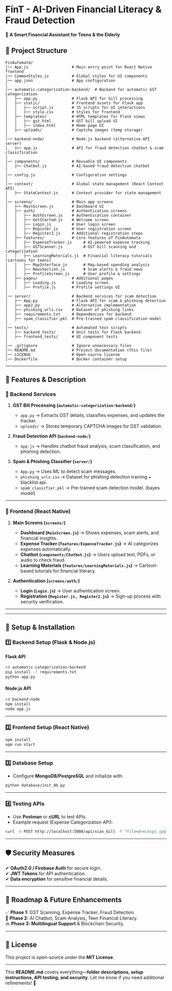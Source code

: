 

# **FinT - AI-Driven Financial Literacy & Fraud Detection**  
🚀 **A Smart Financial Assistant for Teens & the Elderly**  

## **📁 Project Structure**  

```
FinAutomata/
│── App.js                   # Main entry point for React Native frontend
│── CommonStyles.js          # Global styles for UI components
│── app.json                 # App configuration
│
│── automatic-categorization-backend/  # Backend for automatic GST categorization
│   ├── app.py               # Flask API for bill processing
│   ├── static/              # Frontend assets for Flask app
│   │   ├── script.js        # JS scripts for UI interactions
│   │   ├── style.css        # Styles for frontend
│   ├── templates/           # HTML templates for Flask views
│   │   ├── gst.html         # GST bill upload UI
│   │   ├── index.html       # Home page UI
│   ├── uploads/             # Captcha images (temp storage)
│
│── backend-node/            # Node.js backend (alternative API server)
│   ├── app.js               # API for fraud detection chatbot & scam classification
│
│── components/              # Reusable UI components
│   ├── Chatbot.js           # AI-based fraud detection chatbot
│
│── config.js                # Configuration settings
│
│── context/                 # Global state management (React Context API)
│   ├── StateContext.js      # Context provider for state management
│
│── screens/                 # Main app screens
│   ├── MainScreen.js        # Dashboard UI
│   ├── auth/                # Authentication screens
│   │   ├── AuthScreen.js    # Authentication container
│   │   ├── GetStarted.js    # Welcome screen
│   │   ├── Login.js         # User login screen
│   │   ├── Register.js      # User registration screen
│   │   ├── Register2.js     # Additional registration steps
│   ├── features/            # Core features of FinAutomata
│   │   ├── ExpenseTracker.js     # AI-powered expense tracking
│   │   ├── GSTScanner.js         # GST bill scanning and categorization
│   │   ├── LearningMaterials.js  # Financial literacy tutorials (cartoons for teens)
│   │   ├── MapInterface.js       # Map-based spending analysis
│   │   ├── NewsSection.js        # Scam alerts & fraud news
│   │   ├── ProfileScreen.js      # User profile & settings
│   ├── pages/               # Additional pages
│   │   ├── Loading.js       # Loading screen
│   │   ├── Profile.js       # Profile settings UI
│
│── server/                  # Backend services for scam detection
│   ├── App.py               # Flask API for scam & phishing detection
│   ├── app2.py              # Alternative implementation
│   ├── phishing_urls.csv    # Dataset of phishing links
│   ├── requirements.txt     # Dependencies for backend
│   ├── spam_classifier.pkl  # Pre-trained spam classification model
│
│── tests/                   # Automated test scripts
│   ├── backend_tests/       # Unit tests for Flask backend
│   ├── frontend_tests/      # UI component tests
│
│── .gitignore               # Ignore unnecessary files
│── README.md                # Project documentation (this file)
│── LICENSE                  # Open-source license
│── Dockerfile               # Docker container setup
```

---

## **📌 Features & Description**  

### **📂 Backend Services**
1. **GST Bill Processing (`automatic-categorization-backend/`)**
   - `app.py` → Extracts GST details, classifies expenses, and updates the tracker.  
   - `uploads/` → Stores temporary CAPTCHA images for GST validation.  

2. **Fraud Detection API (`backend-node/`)**
   - `app.js` → Handles chatbot fraud analysis, scam classification, and phishing detection.  

3. **Spam & Phishing Classifier (`server/`)**
   - `App.py` → Uses ML to detect scam messages.  
   - `phishing_urls.csv` → Dataset for phishing detection training + blacklist api.  
   - `spam_classifier.pkl` → Pre-trained scam detection model. (bayes model) 

---

### **📂 Frontend (React Native)**
1. **Main Screens (`screens/`)**
   - **Dashboard (`MainScreen.js`)** → Shows expenses, scam alerts, and financial insights.  
   - **Expense Tracker (`features/ExpenseTracker.js`)** → AI categorizes expenses automatically.  
   - **Chatbot (`components/Chatbot.js`)** → Users upload text, PDFs, or audio to check fraud.  
   - **Learning Materials (`features/LearningMaterials.js`)** → Cartoon-based tutorials for financial literacy.  

2. **Authentication (`screens/auth/`)**
   - **Login (`Login.js`)** → User authentication screen.  
   - **Registration (`Register.js, Register2.js`)** → Sign-up process with security verification.  

---
---

## **🔧 Setup & Installation**  

### **1️⃣ Backend Setup (Flask & Node.js)**
#### **Flask API**
```bash
cd automatic-categorization-backend
pip install -r requirements.txt
python app.py
```

#### **Node.js API**
```bash
cd backend-node
npm install
node app.js
```

---

### **2️⃣ Frontend Setup (React Native)**
```bash
npm install
npm run start
```

---

### **3️⃣ Database Setup**
- Configure **MongoDB/PostgreSQL** and initialize with:
```bash
python database/init_db.py
```

---

### **4️⃣ Testing APIs**
- Use **Postman** or **cURL** to test APIs.  
- Example request (Expense Categorization API):  
```bash
curl -X POST http://localhost:5000/api/scan_bill -F "file=@receipt.jpg"
```

---

## **🛡️ Security Measures**
✔ **OAuth2.0 / Firebase Auth** for secure login.  
✔ **JWT Tokens** for API authentication.  
✔ **Data encryption** for sensitive financial details.  

---

## **🚀 Roadmap & Future Enhancements**
✅ **Phase 1:** GST Scanning, Expense Tracker, Fraud Detection.  
🚧 **Phase 2:** AI Chatbot, Scam Analysis, Teen Financial Literacy.  
🔜 **Phase 3:** **Multilingual Support** & Blockchain Security.  

---

## **📜 License**
This project is open-source under the **MIT License**.  

---

This **README.md** covers everything—**folder descriptions, setup instructions, API testing, and security**. Let me know if you need additional refinements! 🚀
